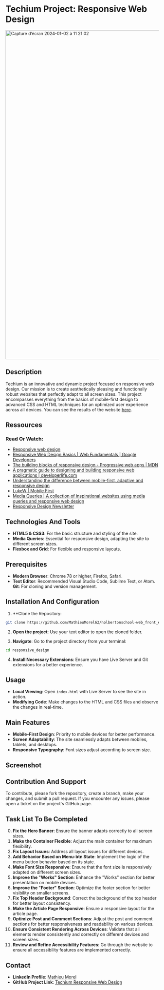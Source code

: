 # Techium Project: Responsive Web Design

<img width="1080" alt="Capture d’écran 2024-01-02 à 11 21 02" src="https://github.com/MathieuMorel62/holbertonschool-web_front_end/assets/113856302/6e3ed070-e0ad-4fde-8e6c-ef88a7adc9ce">

## Description
Techium is an innovative and dynamic project focused on responsive web design. Our mission is to create aesthetically pleasing and functionally robust websites that perfectly adapt to all screen sizes. This project encompasses everything from the basics of mobile-first design to advanced CSS and HTML techniques for an optimized user experience across all devices. You can see the results of the website [here](https://mathieumorel62.github.io/holbertonschool-web_front_end/responsive_design/10-index.html#).

## Ressources
### Read Or Watch:
- [Responsive web design](https://intranet.hbtn.io/concepts/872)
- [Responsive Web Design Basics | Web Fundamentals | Google Developers](https://web.dev/articles/responsive-web-design-basics?hl=fr)
- [The building blocks of responsive design - Progressive web apps | MDN](https://developer.mozilla.org/en-US/docs/Learn/CSS/CSS_layout/Responsive_Design)
- [A pragmatic guide to designing and building responsive web applications | developerlife.com](https://developerlife.com/2019/08/25/guide-to-building-responsive-web-apps/)
- [Understanding the difference between mobile-first, adaptive and responsive design](https://fredericgonzalo.com/en/understanding-the-difference-between-mobile-first-adaptive-and-responsive-design/)
- [LukeW | Mobile First](https://www.lukew.com/ff/entry.asp?933)
- [Media Queries | A collection of inspirational websites using media queries and responsive web design](https://mediaqueri.es)
- [Responsive Design Newsletter](https://bytes.dev/?s=rwd)

## Technologies And Tools
- **HTML5 & CSS3**: For the basic structure and styling of the site.
- **Media Queries**: Essential for responsive design, adapting the site to different screen sizes.
- **Flexbox and Grid**: For flexible and responsive layouts.

## Prerequisites
- **Modern Browser**: Chrome 78 or higher, Firefox, Safari.
- **Text Editor**: Recommended Visual Studio Code, Sublime Text, or Atom.
**Git**: For cloning and version management.

## Installation And Configuration
1. **Clone the Repository:

```bash
git clone https://github.com/MathieuMorel62/holbertonschool-web_front_end.git
```

2. **Open the project**: Use your text editor to open the cloned folder.

3. **Navigate**: Go to the project directory from your terminal:

```bash
cd responsive_design
```

4. **Install Necessary Extensions**: Ensure you have Live Server and Git extensions for a better experience.

## Usage
- **Local Viewing**: Open `index.html` with Live Server to see the site in action.
- **Modifying Code**: Make changes to the HTML and CSS files and observe the changes in real-time.

## Main Features
- **Mobile-First Design**: Priority to mobile devices for better performance.
- **Screen Adaptability**: The site seamlessly adapts between mobiles, tablets, and desktops.
- **Responsive Typography**: Font sizes adjust according to screen size.

## Screenshot


## Contribution And Support
To contribute, please fork the repository, create a branch, make your changes, and submit a pull request. If you encounter any issues, please open a ticket on the project's GitHub page.

## Task List To Be Completed
0. **Fix the Hero Banner**: Ensure the banner adapts correctly to all screen sizes.
1. **Make the Container Flexible**: Adjust the main container for maximum flexibility.
2. **Fix Layout Issues**: Address all layout issues for different devices.
3. **Add Behavior Based on Menu-btn State**: Implement the logic of the menu button behavior based on its state.
4. **Make Font Size Responsive**: Ensure that the font size is responsively adapted on different screen sizes.
5. **Improve the "Works" Section**: Enhance the "Works" section for better presentation on mobile devices.
6. **Improve the "Footer" Section**: Optimize the footer section for better visibility on smaller screens.
7. **Fix Top Header Background**: Correct the background of the top header for better layout consistency.
8. **Make the Article Page Responsive**: Ensure a responsive layout for the article page.
9. **Optimize Post and Comment Sections**: Adjust the post and comment sections for better responsiveness and readability on various devices.
10. **Ensure Consistent Rendering Across Devices**: Validate that all elements render consistently and correctly on different devices and screen sizes.
11. **Review and Refine Accessibility Features**: Go through the website to ensure all accessibility features are implemented correctly.

## Contact
- **LinkedIn Profile**: [Mathieu Morel]((https://www.linkedin.com/in/mathieu-morel-9ab457261/))
- **GitHub Project Link**: [Techium Responsive Web Design](https://github.com/MathieuMorel62/holbertonschool-web_front_end/tree/main/responsive_design)
